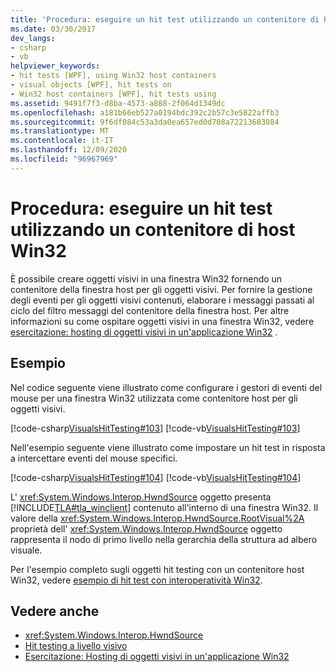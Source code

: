 ```yaml
---
title: 'Procedura: eseguire un hit test utilizzando un contenitore di host Win32'
ms.date: 03/30/2017
dev_langs:
- csharp
- vb
helpviewer_keywords:
- hit tests [WPF], using Win32 host containers
- visual objects [WPF], hit tests on
- Win32 host containers [WPF], hit tests using
ms.assetid: 9491f7f3-d8ba-4573-a888-2f064d1349dc
ms.openlocfilehash: a181b66eb527a0194bdc392c2b57c3e5822affb3
ms.sourcegitcommit: 9f6df084c53a3da0ea657ed0d708a72213683084
ms.translationtype: MT
ms.contentlocale: it-IT
ms.lasthandoff: 12/09/2020
ms.locfileid: "96967969"
---
```

# <a name="how-to-hit-test-using-a-win32-host-container"></a>Procedura: eseguire un hit test utilizzando un contenitore di host Win32
È possibile creare oggetti visivi in una finestra Win32 fornendo un contenitore della finestra host per gli oggetti visivi. Per fornire la gestione degli eventi per gli oggetti visivi contenuti, elaborare i messaggi passati al ciclo del filtro messaggi del contenitore della finestra host. Per altre informazioni su come ospitare oggetti visivi in una finestra Win32, vedere [esercitazione: hosting di oggetti visivi in un'applicazione Win32](tutorial-hosting-visual-objects-in-a-win32-application.md) .  
  
## <a name="example"></a>Esempio  
 Nel codice seguente viene illustrato come configurare i gestori di eventi del mouse per una finestra Win32 utilizzata come contenitore host per gli oggetti visivi.  
  
 [!code-csharp[VisualsHitTesting#103](~/samples/snippets/csharp/VS_Snippets_Wpf/VisualsHitTesting/CSharp/MyWindow.cs#103)]
 [!code-vb[VisualsHitTesting#103](~/samples/snippets/visualbasic/VS_Snippets_Wpf/VisualsHitTesting/VisualBasic/MyWindow.vb#103)]  
  
 Nell'esempio seguente viene illustrato come impostare un hit test in risposta a intercettare eventi del mouse specifici.  
  
 [!code-csharp[VisualsHitTesting#104](~/samples/snippets/csharp/VS_Snippets_Wpf/VisualsHitTesting/CSharp/MyCircle.cs#104)]
 [!code-vb[VisualsHitTesting#104](~/samples/snippets/visualbasic/VS_Snippets_Wpf/VisualsHitTesting/VisualBasic/MyCircle.vb#104)]  
  
 L' <xref:System.Windows.Interop.HwndSource> oggetto presenta [!INCLUDE[TLA#tla_winclient](../../../includes/tlasharptla-winclient-md.md)] contenuto all'interno di una finestra Win32. Il valore della <xref:System.Windows.Interop.HwndSource.RootVisual%2A> proprietà dell' <xref:System.Windows.Interop.HwndSource> oggetto rappresenta il nodo di primo livello nella gerarchia della struttura ad albero visuale.  
  
 Per l'esempio completo sugli oggetti hit testing con un contenitore host Win32, vedere [esempio di hit test con interoperatività Win32](https://github.com/microsoft/WPF-Samples/tree/master/Visual%20Layer/VisualsHitTesting).  
  
## <a name="see-also"></a>Vedere anche

- <xref:System.Windows.Interop.HwndSource>
- [Hit testing a livello visivo](hit-testing-in-the-visual-layer.md)
- [Esercitazione: Hosting di oggetti visivi in un'applicazione Win32](tutorial-hosting-visual-objects-in-a-win32-application.md)
